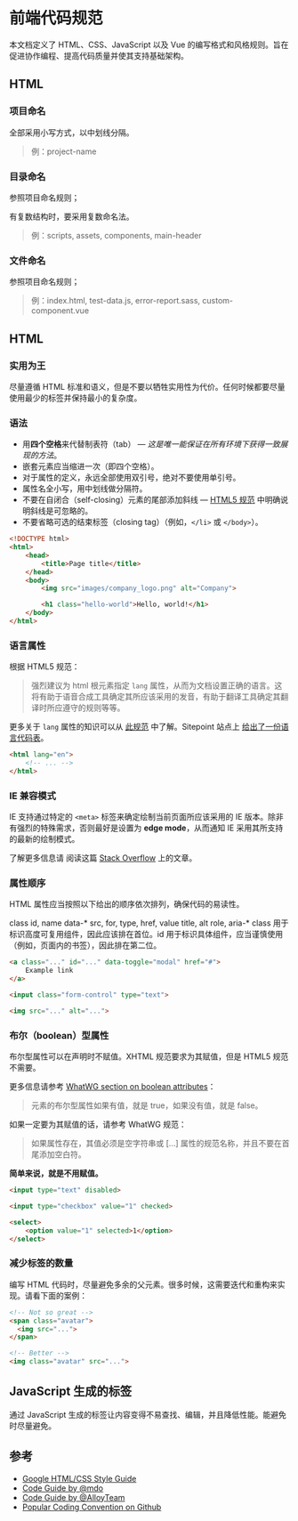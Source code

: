 # 前端代码规范

本文档定义了 HTML、CSS、JavaScript 以及 Vue 的编写格式和风格规则。旨在促进协作编程、提高代码质量并使其支持基础架构。

## HTML

### 项目命名

全部采用小写方式，以中划线分隔。

> 例：project-name

### 目录命名

参照项目命名规则；

有复数结构时，要采用复数命名法。

> 例：scripts, assets, components, main-header

### 文件命名

参照项目命名规则；

> 例：index.html, test-data.js, error-report.sass, custom-component.vue

## HTML

### 实用为王

尽量遵循 HTML 标准和语义，但是不要以牺牲实用性为代价。任何时候都要尽量使用最少的标签并保持最小的复杂度。

### 语法

- 用**四个空格**来代替制表符（tab） — *这是唯一能保证在所有环境下获得一致展现的方法*。
- 嵌套元素应当缩进一次（即四个空格）。
- 对于属性的定义，永远全部使用双引号，绝对不要使用单引号。
- 属性名全小写，用中划线做分隔符。
- 不要在自闭合（self-closing）元素的尾部添加斜线 — [HTML5 规范](http://dev.w3.org/html5/spec-author-view/syntax.html#syntax-start-tag) 中明确说明斜线是可忽略的。
- 不要省略可选的结束标签（closing tag）（例如，`</li>` 或 `</body>`）。

```html
<!DOCTYPE html>
<html>
    <head>
        <title>Page title</title>
    </head>
    <body>
        <img src="images/company_logo.png" alt="Company">

        <h1 class="hello-world">Hello, world!</h1>
    </body>
</html>
```

### 语言属性

根据 HTML5 规范：

> 强烈建议为 html 根元素指定 `lang` 属性，从而为文档设置正确的语言。这将有助于语音合成工具确定其所应该采用的发音，有助于翻译工具确定其翻译时所应遵守的规则等等。

更多关于 `lang` 属性的知识可以从 [此规范](http://www.w3.org/html/wg/drafts/html/master/semantics.html#the-html-element) 中了解。Sitepoint 站点上 [给出了一份语言代码表](https://www.sitepoint.com/iso-2-letter-language-codes/)。

```html
<html lang="en">
    <!-- ... -->
</html>
```

### IE 兼容模式

IE 支持通过特定的 `<meta>` 标签来确定绘制当前页面所应该采用的 IE 版本。除非有强烈的特殊需求，否则最好是设置为 **edge mode**，从而通知 IE 采用其所支持的最新的绘制模式。

了解更多信息请 阅读这篇 [Stack Overflow](https://stackoverflow.com/questions/6771258/what-does-meta-http-equiv-x-ua-compatible-content-ie-edge-do) 上的文章。

### 属性顺序

HTML 属性应当按照以下给出的顺序依次排列，确保代码的易读性。

class
id, name
data-*
src, for, type, href, value
title, alt
role, aria-*
class 用于标识高度可复用组件，因此应该排在首位。id 用于标识具体组件，应当谨慎使用（例如，页面内的书签），因此排在第二位。

```html
<a class="..." id="..." data-toggle="modal" href="#">
    Example link
</a>

<input class="form-control" type="text">

<img src="..." alt="...">
```

### 布尔（boolean）型属性

布尔型属性可以在声明时不赋值。XHTML 规范要求为其赋值，但是 HTML5 规范不需要。

更多信息请参考 [WhatWG section on boolean attributes](http://www.whatwg.org/specs/web-apps/current-work/multipage/common-microsyntaxes.html#boolean-attributes)：

> 元素的布尔型属性如果有值，就是 true，如果没有值，就是 false。

如果一定要为其赋值的话，请参考 WhatWG 规范：

> 如果属性存在，其值必须是空字符串或 [...] 属性的规范名称，并且不要在首尾添加空白符。

**简单来说，就是不用赋值。**

```html
<input type="text" disabled>

<input type="checkbox" value="1" checked>

<select>
    <option value="1" selected>1</option>
</select>
```

### 减少标签的数量

编写 HTML 代码时，尽量避免多余的父元素。很多时候，这需要迭代和重构来实现。请看下面的案例：

```html
<!-- Not so great -->
<span class="avatar">
  <img src="...">
</span>

<!-- Better -->
<img class="avatar" src="...">
```

## JavaScript 生成的标签

通过 JavaScript 生成的标签让内容变得不易查找、编辑，并且降低性能。能避免时尽量避免。

## 参考

- [Google HTML/CSS Style Guide](https://google.github.io/styleguide/htmlcssguide.html)
- [Code Guide by @mdo](https://codeguide.co/)
- [Code Guide by @AlloyTeam](http://alloyteam.github.io/CodeGuide)
- [Popular Coding Convention on Github](http://sideeffect.kr/popularconvention#javascript)
